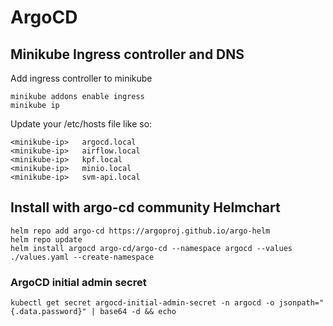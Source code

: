 # ArgoCD

## Minikube Ingress controller and DNS
Add ingress controller to minikube
```
minikube addons enable ingress
minikube ip 
```

Update your /etc/hosts file like so: 
```
<minikube-ip>   argocd.local
<minikube-ip>   airflow.local
<minikube-ip>   kpf.local
<minikube-ip>   minio.local
<minikube-ip>   svm-api.local
```

## Install with argo-cd community Helmchart

```
helm repo add argo-cd https://argoproj.github.io/argo-helm
helm repo update
helm install argocd argo-cd/argo-cd --namespace argocd --values ./values.yaml --create-namespace
```
### ArgoCD initial admin secret 

```
kubectl get secret argocd-initial-admin-secret -n argocd -o jsonpath="{.data.password}" | base64 -d && echo
```
